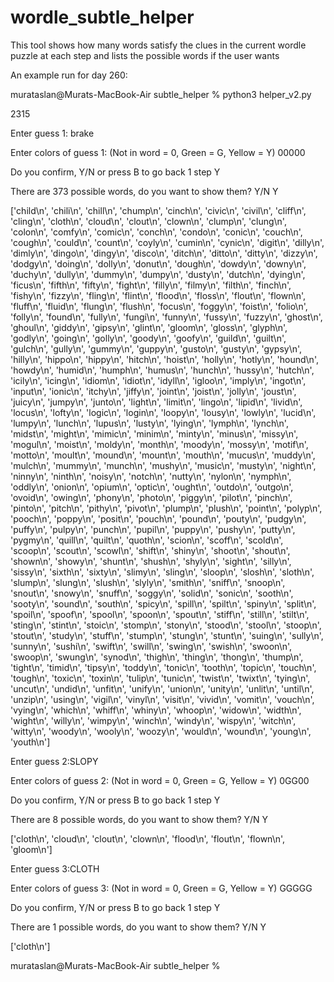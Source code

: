 # wordle_subtle_helper
This tool shows how many words satisfy the clues in the current wordle puzzle at each step and lists the possible words if the user wants

An example run for day 260:


murataslan@Murats-MacBook-Air subtle_helper % python3 helper_v2.py

2315

Enter guess 1: brake

Enter colors of guess 1: (Not in word = 0, Green = G, Yellow = Y) 00000

Do you confirm, Y/N or press B to go back 1 step Y

There are 373 possible words, do you want to show them? Y/N Y

['child\n', 'chili\n', 'chill\n', 'chump\n', 'cinch\n', 'civic\n', 'civil\n', 'cliff\n', 'cling\n', 'cloth\n', 'cloud\n', 'clout\n', 'clown\n', 'clump\n', 'clung\n', 'colon\n', 'comfy\n', 'comic\n', 'conch\n', 'condo\n', 'conic\n', 'couch\n', 'cough\n', 'could\n', 'count\n', 'coyly\n', 'cumin\n', 'cynic\n', 'digit\n', 'dilly\n', 'dimly\n', 'dingo\n', 'dingy\n', 'disco\n', 'ditch\n', 'ditto\n', 'ditty\n', 'dizzy\n', 'dodgy\n', 'doing\n', 'dolly\n', 'donut\n', 'dough\n', 'dowdy\n', 'downy\n', 'duchy\n', 'dully\n', 'dummy\n', 'dumpy\n', 'dusty\n', 'dutch\n', 'dying\n', 'ficus\n', 'fifth\n', 'fifty\n', 'fight\n', 'filly\n', 'filmy\n', 'filth\n', 'finch\n', 'fishy\n', 'fizzy\n', 'fling\n', 'flint\n', 'flood\n', 'floss\n', 'flout\n', 'flown\n', 'fluff\n', 'fluid\n', 'flung\n', 'flush\n', 'focus\n', 'foggy\n', 'foist\n', 'folio\n', 'folly\n', 'found\n', 'fully\n', 'fungi\n', 'funny\n', 'fussy\n', 'fuzzy\n', 'ghost\n', 'ghoul\n', 'giddy\n', 'gipsy\n', 'glint\n', 'gloom\n', 'gloss\n', 'glyph\n', 'godly\n', 'going\n', 'golly\n', 'goody\n', 'goofy\n', 'guild\n', 'guilt\n', 'gulch\n', 'gully\n', 'gummy\n', 'guppy\n', 'gusto\n', 'gusty\n', 'gypsy\n', 'hilly\n', 'hippo\n', 'hippy\n', 'hitch\n', 'hoist\n', 'holly\n', 'hotly\n', 'hound\n', 'howdy\n', 'humid\n', 'humph\n', 'humus\n', 'hunch\n', 'hussy\n', 'hutch\n', 'icily\n', 'icing\n', 'idiom\n', 'idiot\n', 'idyll\n', 'igloo\n', 'imply\n', 'ingot\n', 'input\n', 'ionic\n', 'itchy\n', 'jiffy\n', 'joint\n', 'joist\n', 'jolly\n', 'joust\n', 'juicy\n', 'jumpy\n', 'junto\n', 'light\n', 'limit\n', 'lingo\n', 'lipid\n', 'livid\n', 'locus\n', 'lofty\n', 'logic\n', 'login\n', 'loopy\n', 'lousy\n', 'lowly\n', 'lucid\n', 'lumpy\n', 'lunch\n', 'lupus\n', 'lusty\n', 'lying\n', 'lymph\n', 'lynch\n', 'midst\n', 'might\n', 'mimic\n', 'minim\n', 'minty\n', 'minus\n', 'missy\n', 'mogul\n', 'moist\n', 'moldy\n', 'month\n', 'moody\n', 'mossy\n', 'motif\n', 'motto\n', 'moult\n', 'mound\n', 'mount\n', 'mouth\n', 'mucus\n', 'muddy\n', 'mulch\n', 'mummy\n', 'munch\n', 'mushy\n', 'music\n', 'musty\n', 'night\n', 'ninny\n', 'ninth\n', 'noisy\n', 'notch\n', 'nutty\n', 'nylon\n', 'nymph\n', 'oddly\n', 'onion\n', 'opium\n', 'optic\n', 'ought\n', 'outdo\n', 'outgo\n', 'ovoid\n', 'owing\n', 'phony\n', 'photo\n', 'piggy\n', 'pilot\n', 'pinch\n', 'pinto\n', 'pitch\n', 'pithy\n', 'pivot\n', 'plump\n', 'plush\n', 'point\n', 'polyp\n', 'pooch\n', 'poppy\n', 'posit\n', 'pouch\n', 'pound\n', 'pouty\n', 'pudgy\n', 'puffy\n', 'pulpy\n', 'punch\n', 'pupil\n', 'puppy\n', 'pushy\n', 'putty\n', 'pygmy\n', 'quill\n', 'quilt\n', 'quoth\n', 'scion\n', 'scoff\n', 'scold\n', 'scoop\n', 'scout\n', 'scowl\n', 'shift\n', 'shiny\n', 'shoot\n', 'shout\n', 'shown\n', 'showy\n', 'shunt\n', 'shush\n', 'shyly\n', 'sight\n', 'silly\n', 'sissy\n', 'sixth\n', 'sixty\n', 'slimy\n', 'sling\n', 'sloop\n', 'slosh\n', 'sloth\n', 'slump\n', 'slung\n', 'slush\n', 'slyly\n', 'smith\n', 'sniff\n', 'snoop\n', 'snout\n', 'snowy\n', 'snuff\n', 'soggy\n', 'solid\n', 'sonic\n', 'sooth\n', 'sooty\n', 'sound\n', 'south\n', 'spicy\n', 'spill\n', 'spilt\n', 'spiny\n', 'split\n', 'spoil\n', 'spoof\n', 'spool\n', 'spoon\n', 'spout\n', 'stiff\n', 'still\n', 'stilt\n', 'sting\n', 'stint\n', 'stoic\n', 'stomp\n', 'stony\n', 'stood\n', 'stool\n', 'stoop\n', 'stout\n', 'study\n', 'stuff\n', 'stump\n', 'stung\n', 'stunt\n', 'suing\n', 'sully\n', 'sunny\n', 'sushi\n', 'swift\n', 'swill\n', 'swing\n', 'swish\n', 'swoon\n', 'swoop\n', 'swung\n', 'synod\n', 'thigh\n', 'thing\n', 'thong\n', 'thump\n', 'tight\n', 'timid\n', 'tipsy\n', 'toddy\n', 'tonic\n', 'tooth\n', 'topic\n', 'touch\n', 'tough\n', 'toxic\n', 'toxin\n', 'tulip\n', 'tunic\n', 'twist\n', 'twixt\n', 'tying\n', 'uncut\n', 'undid\n', 'unfit\n', 'unify\n', 'union\n', 'unity\n', 'unlit\n', 'until\n', 'unzip\n', 'using\n', 'vigil\n', 'vinyl\n', 'visit\n', 'vivid\n', 'vomit\n', 'vouch\n', 'vying\n', 'which\n', 'whiff\n', 'whiny\n', 'whoop\n', 'widow\n', 'width\n', 'wight\n', 'willy\n', 'wimpy\n', 'winch\n', 'windy\n', 'wispy\n', 'witch\n', 'witty\n', 'woody\n', 'wooly\n', 'woozy\n', 'would\n', 'wound\n', 'young\n', 'youth\n']

Enter guess 2:SLOPY

Enter colors of guess 2: (Not in word = 0, Green = G, Yellow = Y) 0GG00

Do you confirm, Y/N or press B to go back 1 step Y

There are 8 possible words, do you want to show them? Y/N Y

['cloth\n', 'cloud\n', 'clout\n', 'clown\n', 'flood\n', 'flout\n', 'flown\n', 'gloom\n']

Enter guess 3:CLOTH

Enter colors of guess 3: (Not in word = 0, Green = G, Yellow = Y) GGGGG

Do you confirm, Y/N or press B to go back 1 step Y

There are 1 possible words, do you want to show them? Y/N Y

['cloth\n']

murataslan@Murats-MacBook-Air subtle_helper % 
